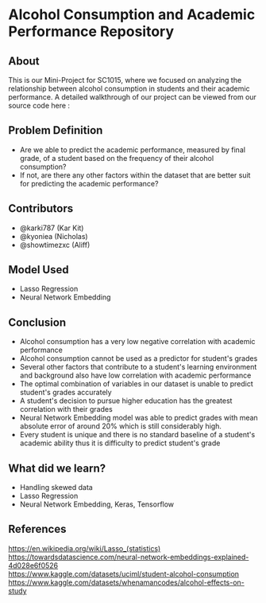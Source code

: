 # Alcohol Consumption and Academic Performance Repository
## About
This is our Mini-Project for SC1015, where we focused on analyzing the relationship between alcohol consumption in students and their academic performance. A detailed walkthrough of our project can be viewed from our source code here :
## Problem Definition
* Are we able to predict the academic performance, measured by final grade, of a student based on the frequency of their alcohol consumption? <br>
* If not, are there any other factors within the dataset that are better suit for predicting the academic performance?
## Contributors
* @karki787 (Kar Kit)
* @kyoniea (Nicholas)
* @showtimezxc (Aliff)
## Model Used
* Lasso Regression
* Neural Network Embedding
## Conclusion
* Alcohol consumption has a very low negative correlation with academic performance
* Alcohol consumption cannot be used as a predictor for student's grades
* Several other factors that contribute to a student's learning environment and background also have low correlation with academic performance
* The optimal combination of variables in our dataset is unable to predict student's grades accurately
* A student's decision to pursue higher education has the greatest correlation with their grades
* Neural Network Embedding model was able to predict grades with mean absolute error of around 20% which is still considerably high.
* Every student is unique and there is no standard baseline of a student's academic ability thus it is difficulty to predict student's grade

## What did we learn?
* Handling skewed data
* Lasso Regression
* Neural Network Embedding, Keras, Tensorflow
## References
https://en.wikipedia.org/wiki/Lasso_(statistics) <br>
https://towardsdatascience.com/neural-network-embeddings-explained-4d028e6f0526 <br>
https://www.kaggle.com/datasets/uciml/student-alcohol-consumption <br>
https://www.kaggle.com/datasets/whenamancodes/alcohol-effects-on-study

